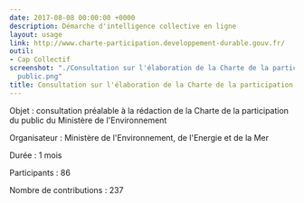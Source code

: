 ```yaml
---
date: 2017-08-08 00:00:00 +0000
description: Démarche d'intelligence collective en ligne
layout: usage
link: http://www.charte-participation.developpement-durable.gouv.fr/
outil:
- Cap Collectif
screenshot: "./Consultation sur l'élaboration de la Charte de la participation du
  public.png"
title: Consultation sur l'élaboration de la Charte de la participation du public
---
```



Objet : consultation préalable à la rédaction de la Charte de la participation du public du Ministère de l'Environnement

Organisateur : Ministère de l'Environnement, de l'Energie et de la Mer

Durée : 1 mois

Participants : 86

Nombre de contributions : 237